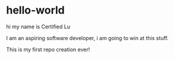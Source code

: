 # hello-world

hi my name is Certified Lu

I am an aspiring software developer, i am going to win at this stuff.

This is my first repo creation ever!
